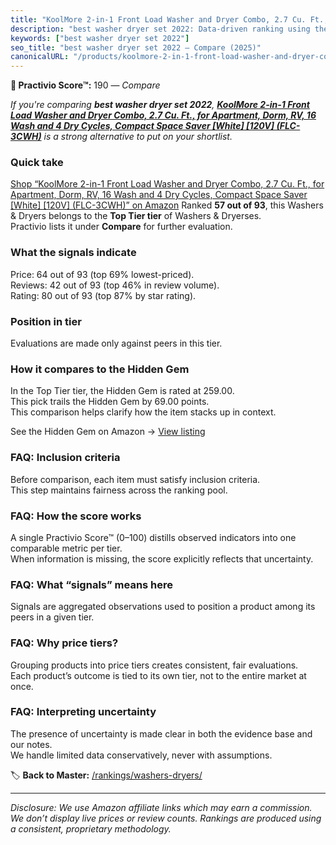 ```yaml
---
title: "KoolMore 2-in-1 Front Load Washer and Dryer Combo, 2.7 Cu. Ft., for Apartment, Dorm, RV, 16 Wash and 4 Dry Cycles, Compact Space Saver [White] [120V] (FLC-3CWH)"
description: "best washer dryer set 2022: Data-driven ranking using the Practivio Score™. Positioned by quality, value, demand, findability, momentum."
keywords: ["best washer dryer set 2022"]
seo_title: "best washer dryer set 2022 — Compare (2025)"
canonicalURL: "/products/koolmore-2-in-1-front-load-washer-and-dryer-combo-27-cu-ft-for-apartment-dorm-rv-16-wash-and-4-dry-cycles-compact-space-saver-white-120v-flc-3cwh-B09QXXBF2B/"
---
```


**🛒 Practivio Score™:** 190 — _Compare_


*If you're comparing **best washer dryer set 2022**, **[KoolMore 2-in-1 Front Load Washer and Dryer Combo, 2.7 Cu. Ft., for Apartment, Dorm, RV, 16 Wash and 4 Dry Cycles, Compact Space Saver [White] [120V] (FLC-3CWH)](https://www.amazon.com/dp/B09QXXBF2B?tag=practivio-20)** is a strong alternative to put on your shortlist.*
### Quick take
[Shop “KoolMore 2-in-1 Front Load Washer and Dryer Combo, 2.7 Cu. Ft., for Apartment, Dorm, RV, 16 Wash and 4 Dry Cycles, Compact Space Saver [White] [120V] (FLC-3CWH)” on Amazon](https://www.amazon.com/dp/B09QXXBF2B?tag=practivio-20)
Ranked **57 out of 93**, this Washers & Dryers belongs to the **Top Tier tier** of Washers & Dryerses.  
Practivio lists it under **Compare** for further evaluation.

### What the signals indicate
Price: 64 out of 93 (top 69% lowest-priced).  
Reviews: 42 out of 93 (top 46% in review volume).  
Rating: 80 out of 93 (top 87% by star rating).  

### Position in tier
Evaluations are made only against peers in this tier.

### How it compares to the Hidden Gem
In the Top Tier tier, the Hidden Gem is rated at 259.00.  
This pick trails the Hidden Gem by 69.00 points.  
This comparison helps clarify how the item stacks up in context.  

See the Hidden Gem on Amazon → [View listing](https://www.amazon.com/dp/B0C72WLSJ1?tag=practivio-20)

### FAQ: Inclusion criteria
Before comparison, each item must satisfy inclusion criteria.  
This step maintains fairness across the ranking pool.

### FAQ: How the score works
A single Practivio Score™ (0–100) distills observed indicators into one comparable metric per tier.  
When information is missing, the score explicitly reflects that uncertainty.

### FAQ: What “signals” means here
Signals are aggregated observations used to position a product among its peers in a given tier.

### FAQ: Why price tiers?
Grouping products into price tiers creates consistent, fair evaluations.  
Each product’s outcome is tied to its own tier, not to the entire market at once.

### FAQ: Interpreting uncertainty
The presence of uncertainty is made clear in both the evidence base and our notes.  
We handle limited data conservatively, never with assumptions.

<!-- Missing template for Compare/CompareWithinPriceClass -->


🏷️ **Back to Master:** [/rankings/washers-dryers/](/rankings/washers-dryers/)

---
_Disclosure: We use Amazon affiliate links which may earn a commission. We don’t display live prices or review counts. Rankings are produced using a consistent, proprietary methodology._
